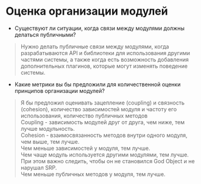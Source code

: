 # Оценка организации модулей

- Существуют ли ситуации, когда связи между модулями должны делаться публичными?

> Нужно делать публичные связи между модулями, когда разрабатываются API и библиотеки для использования
> другими частями системы, а также когда есть возможность добавления дополнительных плагинов, которые могут
> изменять поведение системы.

- Какие метрики вы бы предложили для количественной оценки принципов организации модулей?

> Я бы предложил оценивать зацепление (coupling) и связность (cohesion), количество зависимостей модуля
> и частоту его использования, количество публичных методов\
> Coupling - зависимость модулей друг от друга, чем ниже, тем лучше модульность.\
> Cohesion - взаимосвязанность методов внутри одного модуля, чем выше, тем лучше.\
> Чем меньше зависимостей у модуля, тем лучше.\
> Чем чаще модуль используется другими модулями, тем лучше. При этом важно следить, чтобы он не становился God Object 
> и не нарушал SRP.\
> Чем меньше публичных методов у модуля, тем лучше.
